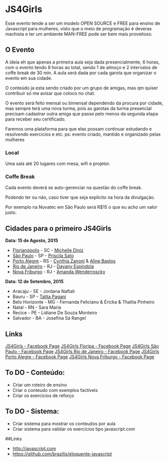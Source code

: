 
# JS4Girls
Esse evento tende a ser um modelo OPEN SOURCE e FREE para ensino de Javascript para mulheres, visto que o meio de programação é deveras machista e ter um ambiente MAN-FREE pode ser bem mais proveitoso.

## O Evento

A ideia eh que apenas a primeira aula seja dada presencialmente, 6 horas, com o evento tendo 8 horas ao total, sendo 1 de almoço e 2 intervalos de coffe break de 30 min. A aula será dada por cada garota que organizar o evento em sua cidade.

O conteúdo ja esta sendo criado por um grupo de amigas, mas qm quiser contribuir só me avisar que coloco no chat.

O evento será feito mensal ou bimensal dependendo da procura por cidade, mas sempre terá uma nova turma, pois as garotas da turma presencial precisam cadastrar outra amiga que passe pelo menos da segunda etapa para receber seu certificado.

Faremos uma plataforma para que elas possam continuar estudando e resolvendo exercicios e etc.
ps: evento criado, mantido e organizado pelas mulheres 

### Local
Uma sala até 20 lugares com mesa, wifi e projetor.

### Coffe Break
Cada evento deverá se auto-gerenciar na questão do coffe break.

Podendo ter ou não, caso tiver que seja explícito na hora da divulgação.

Por exemplo na Novatec em São Paulo será R$15 o que eu acho um valor justo.

## Cidades para o primeiro JS4Girls 

**Data: 15 de Agosto, 2015**

- [Florianópolis](https://www.facebook.com/JS4GirlsFloripa) - SC - [Michelle Diniz](https://github.com/MichelleDiniz)
- [São Paulo](https://www.facebook.com/JS4GirlsSampa) - SP - [Priscila Sato](https://github.com/mayogax)
- [Porto Alegre](https://www.facebook.com/js4girlsportoalegre) - RS - [Cynthia Zanoni](https://github.com/cyz) & [Aline Bastos](https://github.com/alinebastos)
- [Rio de Janeiro](https://www.facebook.com/JS4GirlsRio) - RJ - [Dayany Espíndola](https://github.com/dayanyrec)
- [Nova Friburgo](https://www.facebook.com/JS4GirlsNovaFriburgo) - RJ - [Amanda Wenderroscky]()

**Data: 12 de Setembro, 2015**

- Aracaju - SE - Jordana Naftali
- Bauru - SP - [Talita Pagani](https://github.com/talitapagani)
- Belo Horizonte - MG - Fernanda Feliciano & Éricka & Thalita Pinheiro
- Natal - RN - Sara Maria
- Recice - PE - Lidiane De Souza Monteiro
- Salvador - BA - Josefina Sá Rangel

## Links

[JS4Girls - Facebook Page](https://www.facebook.com/js4girls)
[JS4Girls Floripa - Facebook Page](https://www.facebook.com/JS4GirlsFloripa)
[JS4Girls São Paulo - Facebook Page](https://www.facebook.com/JS4GirlsSampa)
[JS4Girls Rio de Janeiro - Facebook Page](https://www.facebook.com/JS4GirlsRio)
[JS4Girls Porto Alegre - Facebook Page](https://www.facebook.com/js4girlsportoalegre)
[JS4Girls Nova Friburgo - Facebook Page](https://www.facebook.com/JS4GirlsNovaFriburgo)

## To DO - Conteúdo:

- Criar um roteiro de ensino
- Criar o conteudo com exemplos factíveis
- Criar os exercicios de reforço

## To DO - Sistema:

- Criar sistema para mostrar os conteudos por aula
- Criar sistema para validar os exercicios tipo javascript.com

##Links

- http://javascript.com
- https://github.com/braziljs/eloquente-javascript
